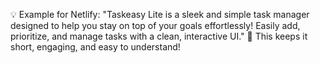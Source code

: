 💡 Example for Netlify: "Taskeasy Lite is a sleek and simple task manager designed to help you stay on top of your goals effortlessly! Easily add, prioritize, and manage tasks with a clean, interactive UI." 🚀 This keeps it short, engaging, and easy to understand!
